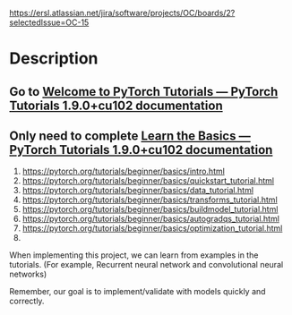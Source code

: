 https://ersl.atlassian.net/jira/software/projects/OC/boards/2?selectedIssue=OC-15
# Description
## Go to [Welcome to PyTorch Tutorials — PyTorch Tutorials 1.9.0+cu102 documentation](https://pytorch.org/tutorials/index.html)  

## Only need to complete  [Learn the Basics — PyTorch Tutorials 1.9.0+cu102 documentation](https://pytorch.org/tutorials/beginner/basics/intro.html) 
1. https://pytorch.org/tutorials/beginner/basics/intro.html  
2. https://pytorch.org/tutorials/beginner/basics/quickstart_tutorial.html  
3. https://pytorch.org/tutorials/beginner/basics/data_tutorial.html
4. https://pytorch.org/tutorials/beginner/basics/transforms_tutorial.html
5. https://pytorch.org/tutorials/beginner/basics/buildmodel_tutorial.html
6. https://pytorch.org/tutorials/beginner/basics/autogradqs_tutorial.html
7. https://pytorch.org/tutorials/beginner/basics/optimization_tutorial.html
8. 
When implementing this project, we can learn from examples in the tutorials. (For example, Recurrent neural network and convolutional neural networks)

Remember, our goal is to implement/validate with models quickly and correctly.
